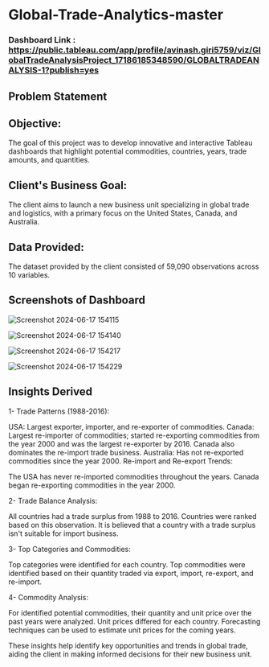 # Global-Trade-Analytics-master

### Dashboard Link : https://public.tableau.com/app/profile/avinash.giri5759/viz/GlobalTradeAnalysisProject_17186185348590/GLOBALTRADEANALYSIS-1?publish=yes

## Problem Statement

## Objective:
The goal of this project was to develop innovative and interactive Tableau dashboards that highlight potential commodities, countries, years, trade amounts, and quantities.

## Client's Business Goal:
The client aims to launch a new business unit specializing in global trade and logistics, with a primary focus on the United States, Canada, and Australia.

## Data Provided:
The dataset provided by the client consisted of 59,090 observations across 10 variables.


        
## Screenshots of Dashboard

![Screenshot 2024-06-17 154115](https://github.com/avinashgiri324/Tableau--Global-Trade-Analytics-master/assets/140068588/cfe03ea3-cfda-434e-9759-89b7366db7f2)


        


![Screenshot 2024-06-17 154140](https://github.com/avinashgiri324/Tableau--Global-Trade-Analytics-master/assets/140068588/fb72b67c-d006-4ba8-b5d0-9092a4728b00)

        

![Screenshot 2024-06-17 154217](https://github.com/avinashgiri324/Tableau--Global-Trade-Analytics-master/assets/140068588/6ca8b45b-4c90-4ae6-a337-cfdc318b3ef1)
 
 
 
 

![Screenshot 2024-06-17 154229](https://github.com/avinashgiri324/Tableau--Global-Trade-Analytics-master/assets/140068588/d46ca671-de9e-4894-be7d-7192671f26b7)

 
 
## Insights Derived
1- Trade Patterns (1988-2016):

USA: Largest exporter, importer, and re-exporter of commodities.
Canada: Largest re-importer of commodities; started re-exporting commodities from the year 2000 and was the largest re-exporter by 2016. Canada also dominates the re-import trade business.
Australia: Has not re-exported commodities since the year 2000.
Re-import and Re-export Trends:

The USA has never re-imported commodities throughout the years.
Canada began re-exporting commodities in the year 2000.

2- Trade Balance Analysis:

All countries had a trade surplus from 1988 to 2016. Countries were ranked based on this observation.
It is believed that a country with a trade surplus isn't suitable for import business.

3- Top Categories and Commodities:

Top categories were identified for each country.
Top commodities were identified based on their quantity traded via export, import, re-export, and re-import.

4- Commodity Analysis:

For identified potential commodities, their quantity and unit price over the past years were analyzed.
Unit prices differed for each country.
Forecasting techniques can be used to estimate unit prices for the coming years.


These insights help identify key opportunities and trends in global trade, aiding the client in making informed decisions for their new business unit.

